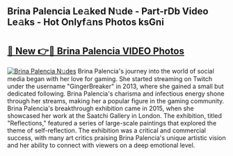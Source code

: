 ## Brina Palencia Le𝚊ked N𝚞de - Part-rDb Video Le𝚊ks - Hot Onlyf𝚊ns Photos ksGni

# <h2><a href="http://ab99526.deff.icu/?id=Brina+Palencia">🔗 New 👉🔴 Brina Palencia VIDEO Photos</a></h2>

[![Brina Palencia N𝚞des](https://i.imgur.com/rIISA9y.gif)](http://ab99526.deff.icu/?id=Brina+Palencia)
Brina Palencia's journey into the world of social media began with her love for gaming. She started streaming on Twitch under the username "GingerBreaker" in 2013, where she gained a small but dedicated following. Brina Palencia's charisma and infectious energy shone through her streams, making her a popular figure in the gaming community. Brina Palencia's breakthrough exhibition came in 2015, when she showcased her work at the Saatchi Gallery in London. The exhibition, titled "Reflections," featured a series of large-scale paintings that explored the theme of self-reflection. The exhibition was a critical and commercial success, with many art critics praising Brina Palencia's unique artistic vision and her ability to connect with viewers on a deep emotional level.
